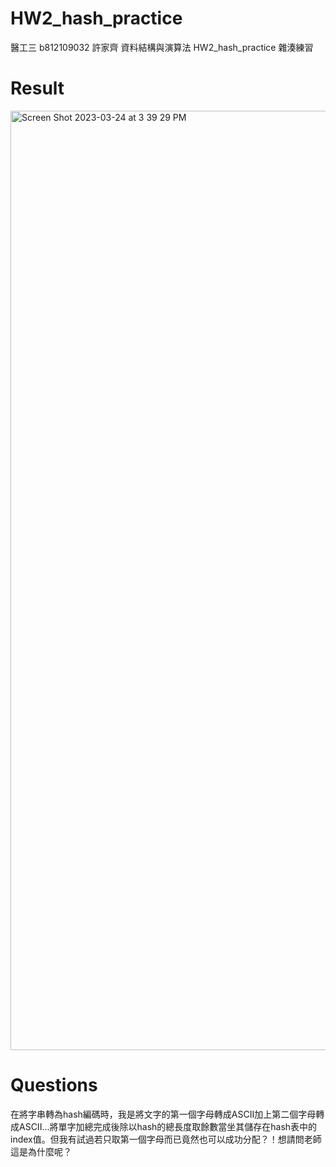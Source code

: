# HW2_hash_practice
醫工三 b812109032 許家齊 資料結構與演算法 HW2_hash_practice 雜湊練習

# Result
<img width="1503" alt="Screen Shot 2023-03-24 at 3 39 29 PM" src="https://user-images.githubusercontent.com/86188415/227455689-cf35d265-39ab-424d-841b-eaa7e4a1e463.png">

# Questions
在將字串轉為hash編碼時，我是將文字的第一個字母轉成ASCII加上第二個字母轉成ASCII...將單字加總完成後除以hash的總長度取餘數當坐其儲存在hash表中的index值。但我有試過若只取第一個字母而已竟然也可以成功分配？！想請問老師這是為什麼呢？
